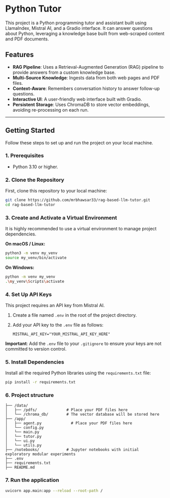 # Python Tutor

This project is a Python programming tutor and assistant built using LlamaIndex, Mistral AI, and a Gradio interface. It can answer questions about Python, leveraging a knowledge base built from web-scraped content and PDF documents.

## Features

-   **RAG Pipeline**: Uses a Retrieval-Augmented Generation (RAG) pipeline to provide answers from a custom knowledge base.
-   **Multi-Source Knowledge**: Ingests data from both web pages and PDF files.
-   **Context-Aware**: Remembers conversation history to answer follow-up questions.
-   **Interactive UI**: A user-friendly web interface built with Gradio.
-   **Persistent Storage**: Uses ChromaDB to store vector embeddings, avoiding re-processing on each run.

---

## Getting Started

Follow these steps to set up and run the project on your local machine.

### 1. Prerequisites

-   Python 3.10 or higher.

### 2. Clone the Repository

First, clone this repository to your local machine:

```bash
git clone https://github.com/mrbhawsar33/rag-based-llm-tutor.git
cd rag-based-llm-tutor
```

### 3. Create and Activate a Virtual Environment

It is highly recommended to use a virtual environment to manage project dependencies.

**On macOS / Linux:**

```bash
python3 -m venv my_venv
source my_venv/bin/activate
```

**On Windows:**

```bash
python -m venv my_venv
.\my_venv\Scripts\activate
```

### 4. Set Up API Keys

This project requires an API key from Mistral AI.

1.  Create a file named `.env` in the root of the project directory.
2.  Add your API key to the `.env` file as follows:

    ```
    MISTRAL_API_KEY="YOUR_MISTRAL_API_KEY_HERE"
    ```

**Important**: Add the `.env` file to your `.gitignore` to ensure your keys are not committed to version control.

### 5. Install Dependencies

Install all the required Python libraries using the `requirements.txt` file:

```bash
pip install -r requirements.txt
```

### 6. Project structure

```
├── /data/
│   ├── /pdfs/             # Place your PDF files here
│   └── /chroma_db/        # The vector database will be stored here
├── /app/
│   ├── agent.py             # Place your PDF files here
│   └── config.py
│   └── main.py
│   └── tutor.py
│   └── ui.py
│   └── utils.py
├── /notebooks/            # Jupyter notebooks with initial exploratory modular experiments
├── .env
├── requirements.txt
├── README.md
```

### 7. Run the application

```bash
uvicorn app.main:app --reload --root-path / 
```